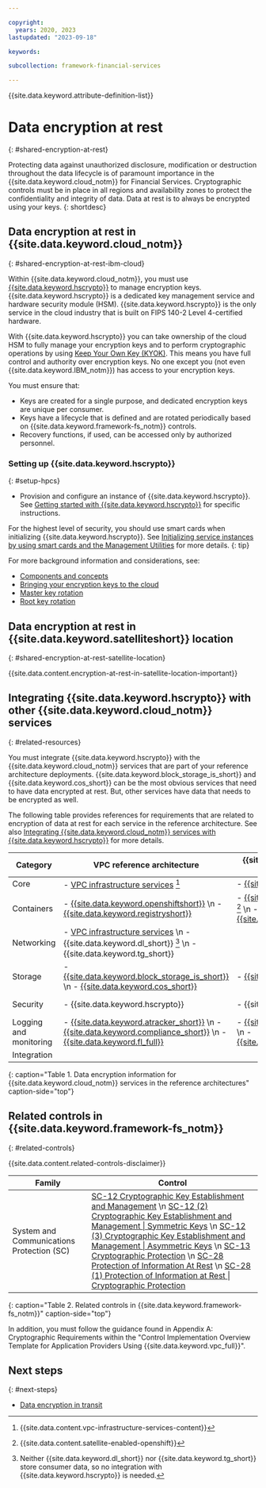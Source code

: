 ```yaml
---

copyright:
  years: 2020, 2023
lastupdated: "2023-09-18"

keywords: 

subcollection: framework-financial-services

---
```


{{site.data.keyword.attribute-definition-list}}

# Data encryption at rest
{: #shared-encryption-at-rest}

Protecting data against unauthorized disclosure, modification or destruction throughout the data lifecycle is of paramount importance in the {{site.data.keyword.cloud_notm}} for Financial Services. Cryptographic controls must be in place in all regions and availability zones to protect the confidentiality and integrity of data. Data at rest is to always be encrypted using your keys.
{: shortdesc}

## Data encryption at rest in {{site.data.keyword.cloud_notm}}
{: #shared-encryption-at-rest-ibm-cloud}

Within {{site.data.keyword.cloud_notm}}, you must use [{{site.data.keyword.hscrypto}}](/docs/hs-crypto?topic=hs-crypto-overview) to manage encryption keys. {{site.data.keyword.hscrypto}} is a dedicated key management service and hardware security module (HSM). {{site.data.keyword.hscrypto}} is the only service in the cloud industry that is built on FIPS 140-2 Level 4-certified hardware.

With {{site.data.keyword.hscrypto}} you can take ownership of the cloud HSM to fully manage your encryption keys and to perform cryptographic operations by using [Keep Your Own Key (KYOK)](/docs/hs-crypto?topic=hs-crypto-understand-concepts#kyok-concept). This means you have full control and authority over encryption keys. No one except you (not even {{site.data.keyword.IBM_notm}}) has access to your encryption keys.

You must ensure that:

* Keys are created for a single purpose, and dedicated encryption keys are unique per consumer.
* Keys have a lifecycle that is defined and are rotated periodically based on {{site.data.keyword.framework-fs_notm}} controls.
* Recovery functions, if used, can be accessed only by authorized personnel.



### Setting up {{site.data.keyword.hscrypto}}
{: #setup-hpcs}

* Provision and configure an instance of {{site.data.keyword.hscrypto}}. See [Getting started with {{site.data.keyword.hscrypto}}](/docs/hs-crypto?topic=hs-crypto-get-started) for specific instructions.

For the highest level of security, you should use smart cards when initializing {{site.data.keyword.hscrypto}}. See [Initializing service instances by using smart cards and the Management Utilities](/docs/hs-crypto?topic=hs-crypto-initialize-hsm-management-utilities) for more details.
{: tip}

For more background information and considerations, see:

* [Components and concepts](/docs/hs-crypto?topic=hs-crypto-understand-concepts)
* [Bringing your encryption keys to the cloud](/docs/hs-crypto?topic=hs-crypto-importing-keys)
* [Master key rotation](/docs/hs-crypto?topic=hs-crypto-master-key-rotation-intro)
* [Root key rotation](/docs/hs-crypto?topic=hs-crypto-root-key-rotation-intro)

## Data encryption at rest in {{site.data.keyword.satelliteshort}} location
{: #shared-encryption-at-rest-satellite-location}

{{site.data.content.encryption-at-rest-in-satellite-location-important}}

## Integrating {{site.data.keyword.hscrypto}} with other {{site.data.keyword.cloud_notm}} services
{: #related-resources}

You must integrate {{site.data.keyword.hscrypto}} with the {{site.data.keyword.cloud_notm}} services that are part of your reference architecture deployments. {{site.data.keyword.block_storage_is_short}} and {{site.data.keyword.cos_short}} can be the most obvious services that need to have data encrypted at rest. But, other services have data that needs to be encrypted as well.

The following table provides references for requirements that are related to encryption of data at rest for each service in the reference architecture. See also [Integrating {{site.data.keyword.cloud_notm}} services with {{site.data.keyword.hscrypto}}](/docs/hs-crypto?topic=hs-crypto-integrate-services) for more details.


| Category | VPC reference architecture | {{site.data.keyword.satelliteshort}} reference architecture | Optional for both |
|----------|-------------------|-------------------|-------------------|
| Core  | - [VPC infrastructure services](/docs/vpc?topic=vpc-vpc-encryption-about) [^tabletext-1] | - [{{site.data.keyword.satelliteshort}}](/docs/satellite?topic=satellite-data-security#sat-data-encryption) |  |
| Containers  | - [{{site.data.keyword.openshiftshort}}](/docs/openshift?topic=openshift-encryption) \n - [{{site.data.keyword.registryshort}}](/docs/Registry?topic=Registry-registry_encrypt) | - [{{site.data.keyword.openshiftshort}}](/docs/openshift?topic=openshift-encryption) [^tabletext-satellite-enabled-openshift] \n - [{{site.data.keyword.registryshort}}](/docs/Registry?topic=Registry-registry_encrypt) |  |
| Networking  | - [VPC infrastructure services](/docs/vpc?topic=vpc-vpc-encryption-about) \n - {{site.data.keyword.dl_short}} [^tabletext-2] \n - {{site.data.keyword.tg_short}}  | |  |
| Storage  | - [{{site.data.keyword.block_storage_is_short}}](/docs/vpc?topic=vpc-block-storage-vpc-encryption) \n - [{{site.data.keyword.cos_short}}](/docs/cloud-object-storage?topic=cloud-object-storage-encryption) | - [{{site.data.keyword.cos_short}}](/docs/cloud-object-storage?topic=cloud-object-storage-encryption) |  |
| Security | - {{site.data.keyword.hscrypto}}  | - {{site.data.keyword.hscrypto}} | - [{{site.data.keyword.appid_short_notm}}](/docs/appid?topic=appid-mng-data#enable-customer-keys-hpcs) |
| Logging and monitoring  | - [{{site.data.keyword.atracker_short}}](/docs/activity-tracker?topic=activity-tracker-mng-data) \n - [{{site.data.keyword.compliance_short}}](/docs/security-compliance?topic=security-compliance-mng-data) \n - [{{site.data.keyword.fl_full}}](/docs/vpc?topic=vpc-vpc-encryption-about) | - [{{site.data.keyword.atracker_short}}](/docs/activity-tracker?topic=activity-tracker-mng-data) \n - [{{site.data.keyword.compliance_short}}](/docs/security-compliance?topic=security-compliance-mng-data) |  |
| Integration  | |  | - [{{site.data.keyword.messagehub}}](/docs/EventStreams?topic=EventStreams-managing_encryption) |
{: caption="Table 1. Data encryption information for {{site.data.keyword.cloud_notm}} services in the reference architectures" caption-side="top"}

[^tabletext-1]: {{site.data.content.vpc-infrastructure-services-content}}

[^tabletext-2]: Neither {{site.data.keyword.dl_short}} nor {{site.data.keyword.tg_short}} store consumer data, so no integration with {{site.data.keyword.hscrypto}} is needed.

[^tabletext-satellite-enabled-openshift]: {{site.data.content.satellite-enabled-openshift}}



## Related controls in {{site.data.keyword.framework-fs_notm}}
{: #related-controls}

{{site.data.content.related-controls-disclaimer}}

| Family              | Control                                           |
|---------------------|---------------------------------------------------|
| System and Communications Protection (SC) | [SC-12 Cryptographic Key Establishment and Management](/docs/framework-financial-services-controls?topic=framework-financial-services-controls-sc-12) \n [SC-12 (2) Cryptographic Key Establishment and Management &#124; Symmetric Keys](/docs/framework-financial-services-controls?topic=framework-financial-services-controls-sc-12.2) \n [SC-12 (3) Cryptographic Key Establishment and Management &#124; Asymmetric Keys](/docs/framework-financial-services-controls?topic=framework-financial-services-controls-sc-12.3) \n [SC-13 Cryptographic Protection](/docs/framework-financial-services-controls?topic=framework-financial-services-controls-sc-13) \n [SC-28 Protection of Information At Rest](/docs/framework-financial-services-controls?topic=framework-financial-services-controls-sc-28) \n [SC-28 (1) Protection of Information at Rest &#124; Cryptographic Protection](/docs/framework-financial-services-controls?topic=framework-financial-services-controls-sc-28.1)  |
{: caption="Table 2. Related controls in {{site.data.keyword.framework-fs_notm}}" caption-side="top"}

In addition, you must follow the guidance found in Appendix A: Cryptographic Requirements within the "Control Implementation Overview Template for Application Providers Using {{site.data.keyword.vpc_full}}".

## Next steps
{: #next-steps}

* [Data encryption in transit](/docs/framework-financial-services?topic=framework-financial-services-shared-encryption-in-transit)


